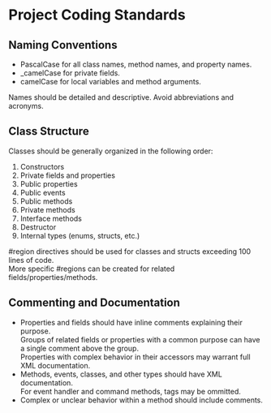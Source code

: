# Project Coding Standards

## Naming Conventions
* PascalCase for all class names, method names, and property names.
* _camelCase for private fields.
* camelCase for local variables and method arguments.

Names should be detailed and descriptive. Avoid abbreviations and acronyms.

## Class Structure
Classes should be generally organized in the following order:
1. Constructors
2. Private fields and properties
3. Public properties
4. Public events
5. Public methods
6. Private methods
7. Interface methods
8. Destructor
9. Internal types (enums, structs, etc.)

#region directives should be used for classes and structs exceeding 100 lines of code.  
More specific #regions can be created for related fields/properties/methods.

## Commenting and Documentation
* Properties and fields should have inline comments explaining their purpose.  
Groups of related fields or properties with a common purpose can have a single comment above the group.  
Properties with complex behavior in their accessors may warrant full XML documentation.  
* Methods, events, classes, and other types should have XML documentation.  
For event handler and command methods, <param> tags may be ommitted.  
* Complex or unclear behavior within a method should include comments.  